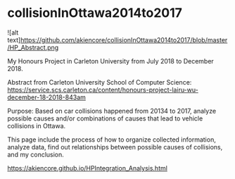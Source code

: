 # collisionInOttawa2014to2017

![alt text]https://github.com/akiencore/collisionInOttawa2014to2017/blob/master/HP_Abstract.png

My Honours Project in Carleton University from July 2018 to December 2018. 

Abstract from Carleton University School of Computer Science: https://service.scs.carleton.ca/content/honours-project-lairu-wu-december-18-2018-843am


Purpose: Based on car collisions happened from 20134 to 2017, analyze possible causes and/or combinations of causes that lead to vehicle collisions in Ottawa. 


This page include the process of how to organize collected information, analyze data, find out relationships between possible causes of collisions, and my conclusion.

https://akiencore.github.io/HPIntegration_Analysis.html
